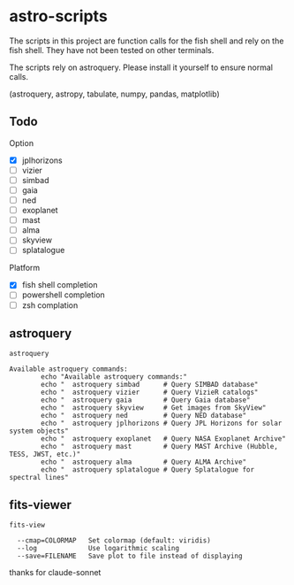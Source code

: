 # astro-scripts

The scripts in this project are function calls for the fish shell and rely on the fish shell. They have not been tested on other terminals.

The scripts rely on astroquery. Please install it yourself to ensure normal calls.

(astroquery, astropy, tabulate, numpy, pandas, matplotlib)

## Todo
 Option
 
 - [x] jplhorizons
 - [ ] vizier
 - [ ] simbad
 - [ ] gaia
 - [ ] ned
 - [ ] exoplanet
 - [ ] mast
 - [ ] alma
 - [ ] skyview
 - [ ] splatalogue

 Platform
 
 - [x] fish shell completion
 - [ ] powershell completion
 - [ ] zsh complation

## astroquery

``` fish
astroquery

Available astroquery commands:
        echo "Available astroquery commands:"
        echo "  astroquery simbad      # Query SIMBAD database"
        echo "  astroquery vizier      # Query VizieR catalogs"
        echo "  astroquery gaia        # Query Gaia database"
        echo "  astroquery skyview     # Get images from SkyView"
        echo "  astroquery ned         # Query NED database"
        echo "  astroquery jplhorizons # Query JPL Horizons for solar system objects"
        echo "  astroquery exoplanet   # Query NASA Exoplanet Archive"
        echo "  astroquery mast        # Query MAST Archive (Hubble, TESS, JWST, etc.)"
        echo "  astroquery alma        # Query ALMA Archive"
        echo "  astroquery splatalogue # Query Splatalogue for spectral lines"
```

## fits-viewer

```fish
fits-view

  --cmap=COLORMAP   Set colormap (default: viridis)
  --log             Use logarithmic scaling
  --save=FILENAME   Save plot to file instead of displaying
```

thanks for claude-sonnet


